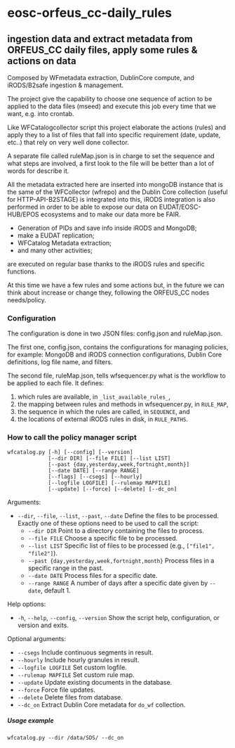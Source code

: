 # eosc-orfeus_cc-daily_rules
## ingestion data and extract metadata from ORFEUS_CC daily files, apply some rules & actions on data
Composed by WFmetadata extraction, DublinCore compute, and iRODS/B2safe ingestion & management.

The project give the capability to choose one sequence of action to be applied to the data files (mseed) and execute this job every time that we want,  e.g. into crontab.

Like  WFCatalogcollector script this project elaborate the actions (rules) and apply they to a list of files that fall into specific requirement (date, update, etc..) that rely on very well done collector.

A separate file called ruleMap.json is in charge to set the sequence and what steps are involved, a first look to the file will be better than a lot of words for describe it.

All the metadata extracted here are inserted into mongoDB instance that is the same of the WFCollector (wfrepo) and the Dublin Core collection (useful for HTTP-API-B2STAGE) is integrated into this, iRODS integration is also performed in order to be able to expose our data on EUDAT/EOSC-HUB/EPOS ecosystems and to make our data more be FAIR.

- Generation of PIDs and save info inside iRODS and MongoDB; 
- make a EUDAT replication;
- WFCatalog Metadata extraction;
- and many other activities;

 are executed on regular base thanks to the iRODS rules and specific functions.

At this time we have a few rules and some actions but, in the future we can think about increase or change they, following the ORFEUS_CC nodes needs/policy. 

### Configuration

The configuration is done in two JSON files: config.json and ruleMap.json.

The first one, config.json, contains the configurations for managing policies, for example: MongoDB and iRODS connection configurations, Dublin Core definitions, log file name, and filters.

The second file, ruleMap.json, tells wfsequencer.py what is the workflow to be applied to each file. It defines:
1) which rules are available, in `_list_available_rules_`,
1) the mapping between rules and methods in wfsequencer.py, in `RULE_MAP`,
1) the sequence in which the rules are called, in `SEQUENCE`, and
1) the locations of external iRODS rules in disk, in `RULE_PATHS`.

### How to call the policy manager script
```
wfcatalog.py [-h] [--config] [--version]
             [--dir DIR] [--file FILE] [--list LIST]
             [--past {day,yesterday,week,fortnight,month}]
             [--date DATE] [--range RANGE]
             [--flags] [--csegs] [--hourly]
             [--logfile LOGFILE] [--rulemap MAPFILE]
             [--update] [--force] [--delete] [--dc_on]
```

Arguments:
* `--dir`, `--file`, `--list`, `--past`, `--date` Define the files to be processed. Exactly one of these options need to be used to call the script:
  * `--dir DIR` Point to a directory containing the files to process.
  * `--file FILE` Choose a specific file to be processed.
  * `--list LIST` Specific list of files to be processed (e.g., `["file1", "file2"]`).
  * `--past {day,yesterday,week,fortnight,month}` Process files in a specific range in the past.
  * `--date DATE` Process files for a specific date.
  * `--range RANGE` A number of days after a specific date given by `--date`, default 1.

Help options:
* `-h`, `--help`, `--config`, `--version` Show the script help, configuration, or version and exits.

Optional arguments:
* `--csegs` Include continuous segments in result.
* `--hourly` Include hourly granules in result.
* `--logfile LOGFILE` Set custom logfile.
* `--rulemap MAPFILE` Set custom rule map.
* `--update` Update existing documents in the database.
* `--force` Force file updates.
* `--delete` Delete files from database.
* `--dc_on` Extract Dublin Core metadata for `do_wf` collection.

##### Usage example
```
wfcatalog.py --dir /data/SDS/ --dc_on
```
